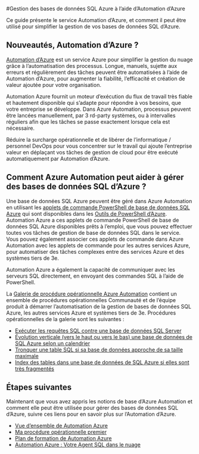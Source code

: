 <properties
    pageTitle="Gérer les bases de données SQL Azure à l’aide d’Automation d’Azure | Microsoft Azure"
    description="Découvrez comment le service Azure Automation permet de gérer des bases de données SQL d’Azure à grande échelle."
    services="sql-database, automation"
    documentationCenter=""
    authors="jodoglevy"
    manager="jhubbard"
    editor="monicar"/>

<tags
    ms.service="sql-database"
    ms.workload="data-management"
    ms.tgt_pltfrm="na"
    ms.devlang="na"
    ms.topic="article"
    ms.date="05/26/2016"
    ms.author="jolevy"/>



#<a name="managing-azure-sql-databases-using-azure-automation"></a>Gestion des bases de données SQL Azure à l’aide d’Automation d’Azure

Ce guide présente le service Automation d’Azure, et comment il peut être utilisé pour simplifier la gestion de vos bases de données SQL d’Azure.


## <a name="what-is-azure-automation"></a>Nouveautés, Automation d’Azure ?

[Automation d’Azure](https://azure.microsoft.com/services/automation/) est un service Azure pour simplifier la gestion du nuage grâce à l’automatisation des processus. Longue, manuels, sujette aux erreurs et régulièrement des tâches peuvent être automatisées à l’aide de Automation d’Azure, pour augmenter la fiabilité, l’efficacité et création de valeur ajoutée pour votre organisation.

Automation Azure fournit un moteur d’exécution du flux de travail très fiable et hautement disponible qui s’adapte pour répondre à vos besoins, que votre entreprise se développe. Dans Azure Automation, processus peuvent être lancées manuellement, par 3 rd-party systèmes, ou à intervalles réguliers afin que les tâches se passe exactement lorsque cela est nécessaire.

Réduire la surcharge opérationnelle et de libérer de l’informatique / personnel DevOps pour vous concentrer sur le travail qui ajoute l’entreprise valeur en déplaçant vos tâches de gestion de cloud pour être exécuté automatiquement par Automation d’Azure.


## <a name="how-can-azure-automation-help-manage-azure-sql-databases"></a>Comment Azure Automation peut aider à gérer des bases de données SQL d’Azure ?

Une base de données SQL Azure peuvent être géré dans Azure Automation en utilisant les [applets de commande PowerShell de base de données SQL Azure](https://msdn.microsoft.com/library/dn546723.aspx) qui sont disponibles dans les [Outils de PowerShell d’Azure](https://msdn.microsoft.com/library/azure/jj156055.aspx). Automation Azure a ces applets de commande PowerShell de base de données SQL Azure disponibles prêts à l’emploi, que vous pouvez effectuer toutes vos tâches de gestion de base de données SQL dans le service. Vous pouvez également associer ces applets de commande dans Azure Automation avec les applets de commande pour les autres services Azure, pour automatiser des tâches complexes entre des services Azure et des systèmes tiers de 3e.

Automation Azure a également la capacité de communiquer avec les serveurs SQL directement, en envoyant des commandes SQL à l’aide de PowerShell.

La [Galerie de procédure opérationnelle Azure Automation](https://azure.microsoft.com/blog/2014/10/07/introducing-the-azure-automation-runbook-gallery/) contient un ensemble de procédures opérationnelles Communauté et de l’équipe produit à démarrer l’automatisation de la gestion de bases de données SQL Azure, les autres services Azure et systèmes tiers de 3e. Procédures opérationnelles de la galerie sont les suivantes :

 * [Exécuter les requêtes SQL contre une base de données SQL Server](https://gallery.technet.microsoft.com/scriptcenter/How-to-use-a-SQL-Command-be77f9d2)
 * [Évolution verticale (vers le haut ou vers le bas) une base de données de SQL Azure selon un calendrier](https://gallery.technet.microsoft.com/scriptcenter/Azure-SQL-Database-e957354f)
 * [Tronquer une table SQL si sa base de données approche de sa taille maximale](https://gallery.technet.microsoft.com/scriptcenter/Azure-Automation-Your-SQL-30f8736b)
 * [Index des tables dans une base de données de SQL Azure si elles sont très fragmentés](https://gallery.technet.microsoft.com/scriptcenter/Indexes-tables-in-an-Azure-73a2a8ea)

## <a name="next-steps"></a>Étapes suivantes

Maintenant que vous avez appris les notions de base d’Azure Automation et comment elle peut être utilisée pour gérer des bases de données SQL d’Azure, suivre ces liens pour en savoir plus sur l’Automation d’Azure.

- [Vue d’ensemble de Automation Azure](../automation/automation-intro.md)
- [Ma procédure opérationnelle premier](../automation/automation-first-runbook-graphical.md)
- [Plan de formation de Automation Azure](https://azure.microsoft.com/documentation/learning-paths/automation/)
- [Automation Azure : Votre Agent SQL dans le nuage](https://azure.microsoft.com/blog/2014/06/26/azure-automation-your-sql-agent-in-the-cloud/) 
 

